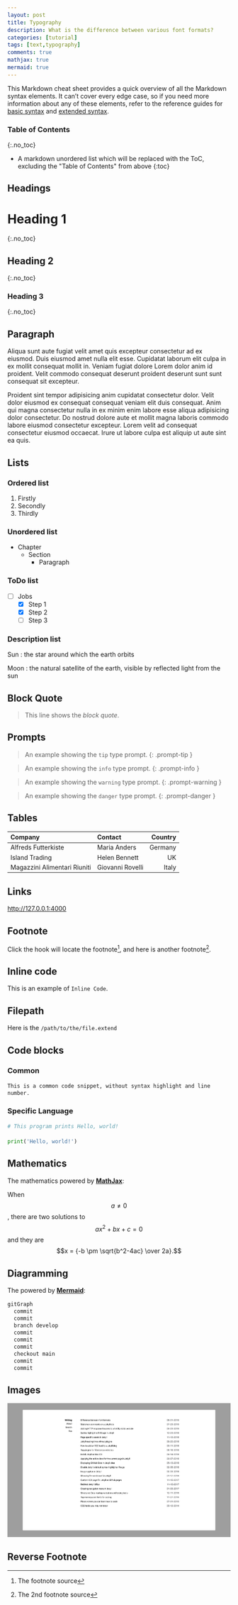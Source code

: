 ```yaml
---
layout: post
title: Typography
description: What is the difference between various font formats?
categories: [tutorial]
tags: [text,typography]
comments: true
mathjax: true
mermaid: true
---
```


This Markdown cheat sheet provides a quick overview of all the Markdown syntax elements. It can’t cover every edge case, so if you need more information about any of these elements, refer to the reference guides for [basic syntax](https://www.markdownguide.org/basic-syntax/) and [extended syntax](https://www.markdownguide.org/extended-syntax/).

### Table of Contents
{:.no_toc}

* A markdown unordered list which will be replaced with the ToC, excluding the "Table of Contents" from above
{:toc}

## Headings

# Heading 1
{:.no_toc}
## Heading 2
{:.no_toc}
### Heading 3
{:.no_toc}

## Paragraph

Aliqua sunt aute fugiat velit amet quis excepteur consectetur ad ex eiusmod. Duis eiusmod amet nulla elit esse. Cupidatat laborum elit culpa in ex mollit consequat mollit in. Veniam fugiat dolore Lorem dolor anim id proident. Velit commodo consequat deserunt proident deserunt sunt sunt consequat sit excepteur.

Proident sint tempor adipisicing anim cupidatat consectetur dolor. Velit dolor eiusmod ex consequat consequat veniam elit duis consequat. Anim qui magna consectetur nulla in ex minim enim labore esse aliqua adipisicing dolor consectetur. Do nostrud dolore aute et mollit magna laboris commodo labore eiusmod consectetur excepteur. Lorem velit ad consequat consectetur eiusmod occaecat. Irure ut labore culpa est aliquip ut aute sint ea quis.

## Lists

### Ordered list

1. Firstly
2. Secondly
3. Thirdly

### Unordered list

- Chapter
  - Section
    - Paragraph

### ToDo list

- [ ] Jobs
  - [x] Step 1
  - [x] Step 2
  - [ ] Step 3

### Description list

Sun
: the star around which the earth orbits

Moon
: the natural satellite of the earth, visible by reflected light from the sun

## Block Quote

> This line shows the _block quote_.

## Prompts

> An example showing the `tip` type prompt.
{: .prompt-tip }

> An example showing the `info` type prompt.
{: .prompt-info }

> An example showing the `warning` type prompt.
{: .prompt-warning }

> An example showing the `danger` type prompt.
{: .prompt-danger }

## Tables

| Company                      | Contact          | Country |
| :--------------------------- | :--------------- | ------: |
| Alfreds Futterkiste          | Maria Anders     | Germany |
| Island Trading               | Helen Bennett    |      UK |
| Magazzini Alimentari Riuniti | Giovanni Rovelli |   Italy |

## Links

<http://127.0.0.1:4000>

## Footnote

Click the hook will locate the footnote[^footnote], and here is another footnote[^fn-nth-2].

## Inline code

This is an example of `Inline Code`.

## Filepath

Here is the `/path/to/the/file.extend`

## Code blocks

### Common

```plain
This is a common code snippet, without syntax highlight and line number.
```

### Specific Language

```python
# This program prints Hello, world!

print('Hello, world!')
```

## Mathematics

The mathematics powered by [**MathJax**](https://www.mathjax.org/):

When $$a \ne 0$$, there are two solutions to $$ ax^2 + bx + c = 0 $$ and they are $$x = {-b \pm \sqrt{b^2-4ac} \over 2a}.$$

## Diagramming

The powered by [**Mermaid**](https://mermaid.js.org/):

```mermaid
gitGraph
  commit
  commit
  branch develop
  commit
  commit
  commit
  checkout main
  commit
  commit
```

## Images

![Jekyll](/screenshot.png)

## Reverse Footnote

[^footnote]: The footnote source
[^fn-nth-2]: The 2nd footnote source
